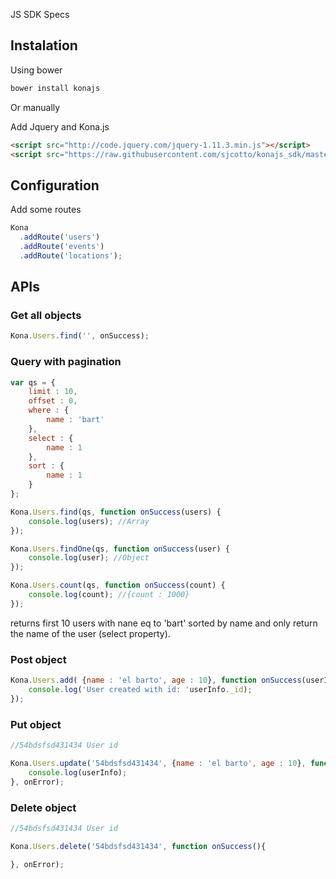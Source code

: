 JS SDK Specs



## Instalation

Using bower

```js
bower install konajs
```

Or manually

Add Jquery and Kona.js

```html
<script src="http://code.jquery.com/jquery-1.11.3.min.js"></script>
<script src="https://raw.githubusercontent.com/sjcotto/konajs_sdk/master/kona.js" ></script>
```

## Configuration

Add some routes

```js
Kona
  .addRoute('users')
  .addRoute('events')
  .addRoute('locations');
```

## APIs

### Get all objects

```js
Kona.Users.find('', onSuccess);
```

### Query with pagination

```js
var qs = {
	limit : 10,
	offset : 0,
	where : {
		name : 'bart'
	},
	select : {
		name : 1
	},
	sort : {
		name : 1
	}
};

Kona.Users.find(qs, function onSuccess(users) {
	console.log(users); //Array
});

Kona.Users.findOne(qs, function onSuccess(user) {
	console.log(user); //Object
});

Kona.Users.count(qs, function onSuccess(count) {
	console.log(count); //{count : 1000}
});
```

returns first 10 users with nane eq to 'bart' sorted by name and only return the name of the user (select property).

### Post object

```js
Kona.Users.add( {name : 'el barto', age : 10}, function onSuccess(userInfo){
	console.log('User created with id: 'userInfo._id);
});
```

### Put object

```js
//54bdsfsd431434 User id

Kona.Users.update('54bdsfsd431434', {name : 'el barto', age : 10}, function onSuccess(userInfo){
	console.log(userInfo);
}, onError);
```

### Delete object

```js
//54bdsfsd431434 User id

Kona.Users.delete('54bdsfsd431434', function onSuccess(){

}, onError);
```
